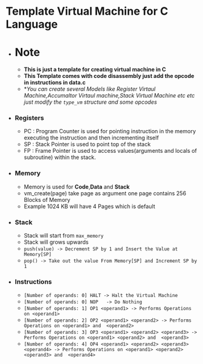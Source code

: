 # Template Virtual Machine for C Language

* # Note
    - **This is just a template for creating virtual machine in C**
    - **This Template comes with code disassembly just add the opcode in instructions in data.c**
    - **You can create several Models like Register Virtaul Machine,Accumaltor Virtaul machine,Stack Virtual Machine etc etc just modify the ```type_vm``` structure and some opcodes*

* ### Registers 
   - PC : Program Counter is used for pointing instruction in the memory executing the instruction and then incrementing itself
   - SP : Stack Pointer is used to point top of the stack
   - FP : Frame Pointer is used to access values(arguments and locals of subroutine) within the stack.
   
 * ### Memory 
    - Memory is used for **Code**,**Data** and **Stack**
    - vm_create(page) take page as argument one page contains 256 Blocks of Memory
    - Example 1024 KB will have 4 Pages which is default

* ### Stack
    - Stack will start from ```max_memory```
    - Stack will grows upwards
    - ```push(value) -> Decrement SP by 1 and Insert the Value at Memory[SP]```
    - ```pop() -> Take out the value From Memory[SP] and Increment SP by 1``` 

* ### Instructions
    - ```[Number of operands: 0] HALT -> Halt the Virtual Machine```
    - ```[Number of operands: 0] NOP   -> Do Nothing```
    - ```[Number of operands: 1] OP1 <operand1> -> Performs Operations on <operand1>```
    - ```[Number of operands: 2] OP2 <operand1> <operand2> -> Performs Operations on <operand1> and  <operand2>```
    - ```[Number of operands: 3] OP3 <operand1> <operand2> <operand3> -> Performs Operations on <operand1> <operand2> and  <operand3>```
    - ```[Number of operands: 4] OP4 <operand1> <operand2> <operand3> <operand4> -> Performs Operations on <operand1> <operand2> <operand3> and  <operand4>```
